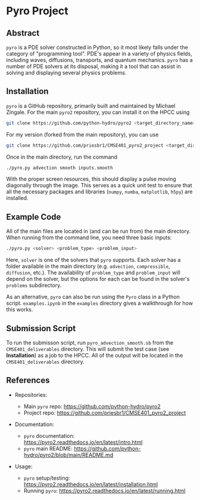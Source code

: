 # Pyro Project

## Abstract

`pyro` is a PDE solver constructed in Python, so it most likely falls under the category of "programming tool". PDE's appear in a variety of physics fields, including waves, diffusions, transports, and quantum mechanics. `pyro` has a number of PDE solvers at its disposal, making it a tool that can assist in solving and displaying several physics problems.

## Installation

`pyro` is a GitHub repository, primarily built and maintained by Michael Zingale. For the main `pyro2` repository, you can install it on the HPCC using

```bash
git clone https://github.com/python-hydro/pyro2 <target_directory_name>
```

For my version (forked from the main repository), you can use

```bash
git clone https://github.com/priesbr1/CMSE401_pyro2_project <target_directory_name>
```

Once in the main directory, run the command

```bash
./pyro.py advection smooth inputs.smooth
```

With the proper screen resources, this should display a pulse moving diagonally through the image. This serves as a quick unit test to ensure that all the necessary packages and libraries (`numpy`, `numba`, `matplotlib`, `h5py`) are installed.

## Example Code

All of the main files are located in (and can be run from) the main directory. When running from the command line, you need three basic inputs:

```bash
./pyro.py <solver> <problem_type> <problem_input>
```

Here, `solver` is one of the solvers that `pyro` supports. Each solver has a folder available in the main directory (e.g. `advection`, `compressible`, `diffusion`, etc.). The availability of `problem_type` and `problem_input` will depend on the solver, but the options for each can be found in the solver's `problems` subdirectory.

As an alternative, `pyro` can also be run using the `Pyro` class in a Python script. `examples.ipynb` in the `examples` directory gives a walkthrough for how this works.

## Submission Script

To run the submisson script, run `pyro_advection_smooth.sb` from the `CMSE401_deliverables` directory. This will submit the test case (see **Installation**) as a job to the HPCC. All of the output will be located in the `CMSE401_deliverables` directory.

## References

* Repositories:
  * Main `pyro` repo: https://github.com/python-hydro/pyro2
  * Project repo: https://github.com/priesbr1/CMSE401_pyro2_project

* Documentation:
  * `pyro` documentation: https://pyro2.readthedocs.io/en/latest/intro.html
  * `pyro` main README: https://github.com/python-hydro/pyro2/blob/main/README.md

* Usage:
   * `pyro` setup/testing: https://pyro2.readthedocs.io/en/latest/installation.html
   * Running `pyro`: https://pyro2.readthedocs.io/en/latest/running.html
